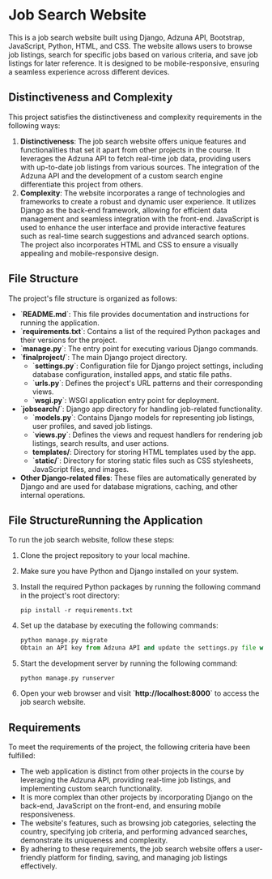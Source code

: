 # Job Search Website
This is a job search website built using Django, Adzuna API, Bootstrap, JavaScript, Python, HTML, and CSS. The website allows users to browse job listings, search for specific jobs based on various criteria, and save job listings for later reference. It is designed to be mobile-responsive, ensuring a seamless experience across different devices.

## Distinctiveness and Complexity
This project satisfies the distinctiveness and complexity requirements in the following ways:

1. **Distinctiveness**: The job search website offers unique features and functionalities that set it apart from other projects in the course. It leverages the Adzuna API to fetch real-time job data, providing users with up-to-date job listings from various sources. The integration of the Adzuna API and the development of a custom search engine differentiate this project from others.
2. **Complexity**: The website incorporates a range of technologies and frameworks to create a robust and dynamic user experience. It utilizes Django as the back-end framework, allowing for efficient data management and seamless integration with the front-end. JavaScript is used to enhance the user interface and provide interactive features such as real-time search suggestions and advanced search options. The project also incorporates HTML and CSS to ensure a visually appealing and mobile-responsive design.

## File Structure
The project's file structure is organized as follows:

- \`**README.md**\`: This file provides documentation and instructions for running the application.
- \`**requirements.txt**\`: Contains a list of the required Python packages and their versions for the project.
- \`**manage.py**\`: The entry point for executing various Django commands.
- \`**finalproject/**\`: The main Django project directory.
    - \`**settings.py**\`: Configuration file for Django project settings, including database configuration, installed apps, and static file paths.
    - \`**urls.py**\`: Defines the project's URL patterns and their corresponding views.
    - \`**wsgi.py**\`: WSGI application entry point for deployment.
- \`**jobsearch/**\`: Django app directory for handling job-related functionality.
    - \`**models.py**\`: Contains Django models for representing job listings, user profiles, and saved job listings.
    - \`**views.py**\`: Defines the views and request handlers for rendering job listings, search results, and user actions.
    - **templates/**: Directory for storing HTML templates used by the app.
    - \`**static/**\`: Directory for storing static files such as CSS stylesheets, JavaScript files, and images.
- **Other Django-related files**: These files are automatically generated by Django and are used for database migrations, caching, and other internal operations.

## File StructureRunning the Application
To run the job search website, follow these steps:

1. Clone the project repository to your local machine.
2. Make sure you have Python and Django installed on your system.
3. Install the required Python packages by running the following command in the project's root directory:

    ```pip install -r requirements.txt```
    
4. Set up the database by executing the following commands:

    ```python manage.py makemigrations
    python manage.py migrate
    Obtain an API key from Adzuna API and update the settings.py file with your API key.```

5. Start the development server by running the following command:

    ```python manage.py runserver```

6. Open your web browser and visit \`**http://localhost:8000**` to access the job search website.

## Requirements
To meet the requirements of the project, the following criteria have been fulfilled:

- The web application is distinct from other projects in the course by leveraging the Adzuna API, providing real-time job listings, and implementing custom search functionality.
- It is more complex than other projects by incorporating Django on the back-end, JavaScript on the front-end, and ensuring mobile responsiveness.
- The website's features, such as browsing job categories, selecting the country, specifying job criteria, and performing advanced searches, demonstrate its uniqueness and complexity.
- By adhering to these requirements, the job search website offers a user-friendly platform for finding, saving, and managing job listings effectively.
